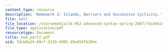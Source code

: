 ```yaml
---
content_type: resource
description: 'Homework 2: Islands, Barriers and Successive Cyclicity.'
file: null
file_location: /coursemedia/24-952-advanced-syntax-spring-2007/7dcb0a2489cf3329490549ed547629de_hw4_part2.pdf
file_type: application/pdf
resourcetype: Document
title: hw4_part2.pdf
uid: 7dcb0a24-89cf-3329-4905-49ed547629de
---
```

